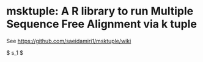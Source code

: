 # msktuple: A R library to run Multiple Sequence Free Alignment via k tuple

See https://github.com/saeidamiri1/msktuple/wiki

$
s_1
$
